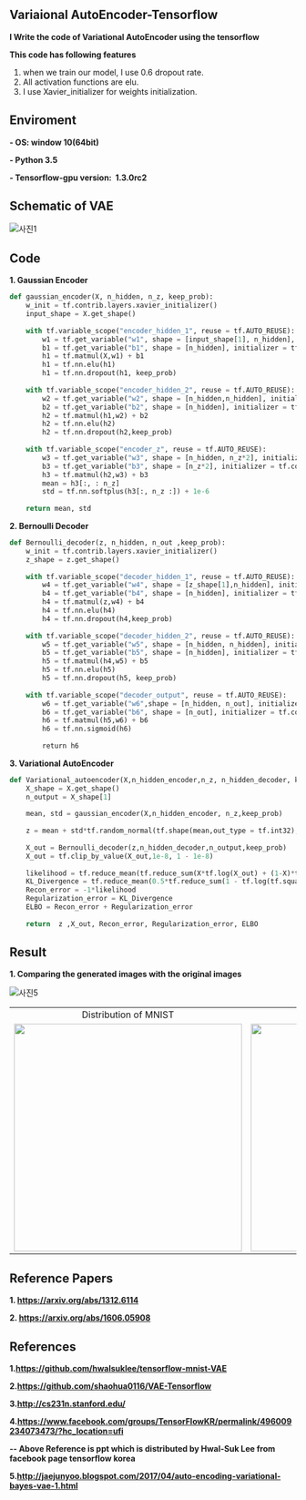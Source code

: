 ## Variaional AutoEncoder-Tensorflow

**I Write the code of Variational AutoEncoder using the tensorflow**

**This code has following features**
1. when we train our model, I use 0.6 dropout rate.
2. All activation functions are elu.
3. I use Xavier_initializer for weights initialization.


## Enviroment
**- OS: window 10(64bit)**

**- Python 3.5**

**- Tensorflow-gpu version:  1.3.0rc2**


## Schematic of VAE

![사진1](https://github.com/MINGUKKANG/VAE_tensorflow/blob/master/image/model.PNG)

## Code

**1. Gaussian Encoder**
```python
def gaussian_encoder(X, n_hidden, n_z, keep_prob):
    w_init = tf.contrib.layers.xavier_initializer()
    input_shape = X.get_shape()
    
    with tf.variable_scope("encoder_hidden_1", reuse = tf.AUTO_REUSE):
        w1 = tf.get_variable("w1", shape = [input_shape[1], n_hidden], initializer = w_init)
        b1 = tf.get_variable("b1", shape = [n_hidden], initializer = tf.constant_initializer(0.))
        h1 = tf.matmul(X,w1) + b1
        h1 = tf.nn.elu(h1)
        h1 = tf.nn.dropout(h1, keep_prob)
        
    with tf.variable_scope("encoder_hidden_2", reuse = tf.AUTO_REUSE):
        w2 = tf.get_variable("w2", shape = [n_hidden,n_hidden], initializer = w_init)
        b2 = tf.get_variable("b2", shape = [n_hidden], initializer = tf.constant_initializer(0.))
        h2 = tf.matmul(h1,w2) + b2
        h2 = tf.nn.elu(h2)
        h2 = tf.nn.dropout(h2,keep_prob)
    
    with tf.variable_scope("encoder_z", reuse = tf.AUTO_REUSE):
        w3 = tf.get_variable("w3", shape = [n_hidden, n_z*2], initializer = w_init)
        b3 = tf.get_variable("b3", shape = [n_z*2], initializer = tf.constant_initializer(0.))
        h3 = tf.matmul(h2,w3) + b3
        mean = h3[:, : n_z]
        std = tf.nn.softplus(h3[:, n_z :]) + 1e-6
    
    return mean, std
```
**2. Bernoulli Decoder**
```python
def Bernoulli_decoder(z, n_hidden, n_out ,keep_prob):
    w_init = tf.contrib.layers.xavier_initializer()
    z_shape = z.get_shape()
    
    with tf.variable_scope("decoder_hidden_1", reuse = tf.AUTO_REUSE):
        w4 = tf.get_variable("w4", shape = [z_shape[1],n_hidden], initializer = w_init)
        b4 = tf.get_variable("b4", shape = [n_hidden], initializer = tf.constant_initializer(0.))
        h4 = tf.matmul(z,w4) + b4
        h4 = tf.nn.elu(h4)
        h4 = tf.nn.dropout(h4,keep_prob)
        
    with tf.variable_scope("decoder_hidden_2", reuse = tf.AUTO_REUSE):
        w5 = tf.get_variable("w5", shape = [n_hidden, n_hidden], initializer = w_init)
        b5 = tf.get_variable("b5", shape = [n_hidden], initializer = tf.constant_initializer(0.))
        h5 = tf.matmul(h4,w5) + b5
        h5 = tf.nn.elu(h5)
        h5 = tf.nn.dropout(h5, keep_prob)
        
    with tf.variable_scope("decoder_output", reuse = tf.AUTO_REUSE):
        w6 = tf.get_variable("w6",shape = [n_hidden, n_out], initializer = w_init)
        b6 = tf.get_variable("b6", shape = [n_out], initializer = tf.constant_initializer(0.))
        h6 = tf.matmul(h5,w6) + b6
        h6 = tf.nn.sigmoid(h6)
        
        return h6
```

**3. Variational AutoEncoder**
```python
def Variational_autoencoder(X,n_hidden_encoder,n_z, n_hidden_decoder, keep_prob ):
    X_shape = X.get_shape()
    n_output = X_shape[1]
    
    mean, std = gaussian_encoder(X,n_hidden_encoder, n_z,keep_prob)
    
    z = mean + std*tf.random_normal(tf.shape(mean,out_type = tf.int32), 0, 1, dtype = tf.float32)
    
    X_out = Bernoulli_decoder(z,n_hidden_decoder,n_output,keep_prob)
    X_out = tf.clip_by_value(X_out,1e-8, 1 - 1e-8)
    
    likelihood = tf.reduce_mean(tf.reduce_sum(X*tf.log(X_out) + (1-X)*tf.log(1- X_out),1))
    KL_Divergence = tf.reduce_mean(0.5*tf.reduce_sum(1 - tf.log(tf.square(std) + 1e-8) + tf.square(mean) + tf.square(std), 1))       
    Recon_error = -1*likelihood
    Regularization_error = KL_Divergence
    ELBO = Recon_error + Regularization_error 
    
    return  z ,X_out, Recon_error, Regularization_error, ELBO
```

## Result
**1. Comparing the generated images with the original images**

![사진5](https://github.com/MINGUKKANG/VAE_tensorflow/blob/master/image/Result1.PNG)

<table align='center'>
<tr align='center'>
<td> Distribution of MNIST </td>
<td> Manifold of MNIST </td>
</tr>
<tr>
<td><img src = 'images/result2.png' height = '400px'>
<td><img src = 'images/result3.png' height = '400px'>
</tr>
</table>

## Reference Papers
**1. https://arxiv.org/abs/1312.6114**

**2. https://arxiv.org/abs/1606.05908**

## References

**1.https://github.com/hwalsuklee/tensorflow-mnist-VAE**

**2.https://github.com/shaohua0116/VAE-Tensorflow**

**3.http://cs231n.stanford.edu/**

**4.https://www.facebook.com/groups/TensorFlowKR/permalink/496009234073473/?hc_location=ufi**

**-- Above Reference is ppt which is distributed by Hwal-Suk Lee from facebook page tensorflow korea**

**5.http://jaejunyoo.blogspot.com/2017/04/auto-encoding-variational-bayes-vae-1.html**
